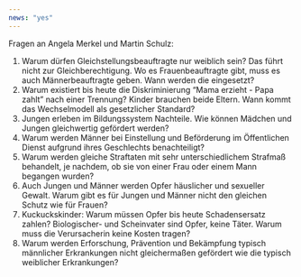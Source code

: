 ```yaml
---
news: "yes"
---
```


Fragen an Angela Merkel und Martin Schulz:
1. Warum dürfen Gleichstellungsbeauftragte nur weiblich sein? Das führt nicht zur Gleichberechtigung. Wo es Frauenbeauftragte gibt, muss es auch Männerbeauftragte geben. Wann werden die eingesetzt?
2. Warum existiert bis heute die Diskriminierung “Mama erzieht - Papa zahlt” nach einer Trennung? Kinder brauchen beide Eltern. Wann kommt das Wechselmodell als gesetzlicher Standard?
3. Jungen erleben im Bildungssystem Nachteile. Wie können Mädchen und Jungen gleichwertig gefördert werden?
4. Warum werden Männer bei Einstellung und Beförderung im Öffentlichen Dienst aufgrund ihres Geschlechts benachteiligt?
5. Warum werden gleiche Straftaten mit sehr unterschiedlichem Strafmaß behandelt, je nachdem, ob sie von einer Frau oder einem Mann begangen wurden?
6. Auch Jungen und Männer werden Opfer häuslicher und sexueller Gewalt. Warum gibt es für Jungen und Männer nicht den gleichen Schutz wie für Frauen?
7. Kuckuckskinder: Warum müssen Opfer bis heute Schadensersatz zahlen? Biologischer- und Scheinvater sind Opfer, keine Täter. Warum muss die Verursacherin keine Kosten tragen?
8. Warum werden Erforschung, Prävention und Bekämpfung typisch männlicher Erkrankungen nicht gleichermaßen gefördert wie die typisch weiblicher Erkrankungen?
<!--more-->
